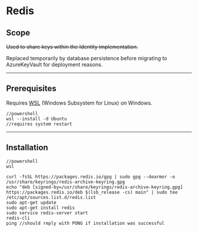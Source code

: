 # Redis
## Scope
~~Used to share keys within the Identity implementation.~~

Replaced temporarily by database persistence before migrating to AzureKeyVault for deployment reasons.

---
## Prerequisites
Requires [WSL](https://learn.microsoft.com/en-us/windows/wsl/install) (Windows Subsystem for Linux) on Windows.
```
//powershell 
wsl --install -d Ubuntu
//requires system restart
```
---
## Installation
```
//powershell
wsl

curl -fsSL https://packages.redis.io/gpg | sudo gpg --dearmor -o /usr/share/keyrings/redis-archive-keyring.gpg
echo "deb [signed-by=/usr/share/keyrings/redis-archive-keyring.gpg] https://packages.redis.io/deb $(lsb_release -cs) main" | sudo tee /etc/apt/sources.list.d/redis.list
sudo apt-get update
sudo apt-get install redis
sudo service redis-server start
redis-cli 
ping //should reply with PONG if installation was successful
```
